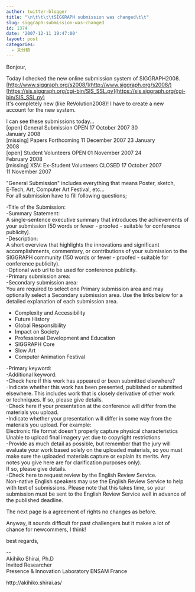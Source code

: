 ```yaml
---
author: twitter-blogger
title: "\n\t\t\t\tSIGGRAPH submission was changed\t\t"
slug: siggraph-submission-was-changed
id: 1374
date: '2007-12-11 19:47:00'
layout: post
categories:
  - 未分類
---
```


Bonjour,

Today I checked the new online submission system of SIGGRAPH2008.  
[http://www.siggraph.org/s2008/](http://www.siggraph.org/s2008/)  
[https://sis.siggraph.org/cgi-bin/SIS_SSL.py](https://sis.siggraph.org/cgi-bin/SIS_SSL.py)  
It's completely new (like ReVolution2008)! I have to create a new  
account for the new system.

I can see these submissions today...  
[open] General Submission OPEN 17 October 2007 30  
January 2008  
[missing] Papers Forthcoming 11 December 2007 23 January  
2008  
[open] Student Volunteers OPEN 01 November 2007 24  
February 2008  
[missing] XSV: Ex-Student Volunteers CLOSED 17 October 2007  
11 November 2007

"General Submission" includes everything that means Poster, sketch,  
E-Tech, Art, Computer Art Festival, etc...  
For all submission have to fill following questions;

-Title of the Submission:  
-Summary Statement:  
A single-sentence executive summary that introduces the achievements of  
your submission (50 words or fewer - proofed - suitable for conference  
publicity).  
-Description:  
A short overview that highlights the innovations and significant  
accomplishments, commentary, or contributions of your submission to the  
SIGGRAPH community (150 words or fewer - proofed - suitable for  
conference publicity).  
-Optional web url to be used for conference publicity.  
-Primary submission area:  
-Secondary submission area:  
You are required to select one Primary submission area and may  
optionally select a Secondary submission area. Use the links below for a  
detailed explanation of each submission area.  
* Complexity and Accessibility  
* Future History  
* Global Responsibility  
* Impact on Society  
* Professional Development and Education  
* SIGGRAPH Core  
* Slow Art  
* Computer Animation Festival

-Primary keyword:  
-Additional keyword:  
-Check here if this work has appeared or been submitted elsewhere?  
-Indicate whether this work has been presented, published or submitted  
elsewhere. This includes work that is closely derivative of other work  
or techniques. If so, please give details.  
-Check here if your presentation at the conference will differ from the  
materials you upload.  
-Indicate whether your presentation will differ in some way from the  
materials you upload. For example:  
Electronic file format doesn't properly capture physical characteristics  
Unable to upload final imagery yet due to copyright restrictions  
-Provide as much detail as possible, but remember that the jury will  
evaluate your work based solely on the uploaded materials, so you must  
make sure the uploaded materials capture or explain its merits. Any  
notes you give here are for clarification purposes only).  
If so, please give details.  
-Check here to request review by the English Review Service.  
Non-native English speakers may use the English Review Service to help  
with text of submissions. Please note that this takes time, so your  
submission must be sent to the English Review Service well in advance of  
the published deadline.

The next page is a agreement of rights no changes as before.

Anyway, it sounds difficult for past challengers but it makes a lot of  
chance for newcommers, I think!

best regards,

--  
Akihiko Shirai, Ph.D  
Invited Researcher  
Presence & Innovation Laboratory ENSAM France

<div>http://akihiko.shirai.as/</div>
